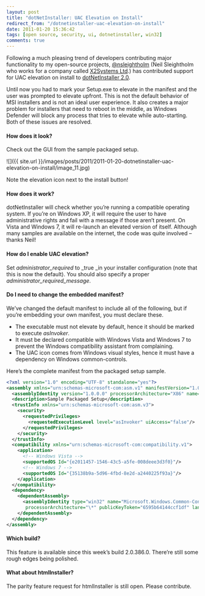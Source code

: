 ```yaml
---
layout: post
title: "dotNetInstaller: UAC Elevation on Install"
redirect_from: "/dotnetinstaller-uac-elevation-on-install"
date: 2011-01-20 15:36:42
tags: [open source, security, ui, dotnetinstaller, win32]
comments: true
---
```

Following a much pleasing trend of developers contributing major functionality to my open-source projects, [@nsleightholm](http://www.codeplex.com/site/users/view/nsleightholm) (Neil Sleightholm who works for a company called [X2Systems Ltd](http://www.x2systems.com).) has contributed support for UAC elevation on install to [dotNetInstaller 2.0](https://github.com/dblock/dotnetinstaller).

Until now you had to mark your Setup.exe to elevate in the manifest and the user was prompted to elevate upfront. This is not the default behavior of MSI installers and is not an ideal user experience. It also creates a major problem for installers that need to reboot in the middle, as Windows Defender will block any process that tries to elevate while auto-starting. Both of these issues are resolved.

#### How does it look?

Check out the GUI from the sample packaged setup.

![]({{ site.url }}/images/posts/2011/2011-01-20-dotnetinstaller-uac-elevation-on-install/image_11.jpg)

Note the elevation icon next to the install button!

#### How does it work?

dotNetInstaller will check whether you’re running a compatible operating system. If you’re on Windows XP, it will require the user to have administrative rights and fail with a message if those aren’t present. On Vista and Windows 7, it will re-launch an elevated version of itself. Although many samples are available on the internet, the code was quite involved – thanks Neil!

#### How do I enable UAC elevation?

Set _administrator_required_ to _true _in your installer configuration (note that this is now the default). You should also specify a proper _administrator_required_message_.

#### Do I need to change the embedded manifest?

We’ve changed the default manifest to include all of the following, but if you’re embedding your own manifest, you must declare these.

- The executable must not elevate by default, hence it should be marked to execute _asInvoker_.
- It must be declared compatible with Windows Vista and Windows 7 to prevent the Windows compatibility assistant from complaining.
- The UAC icon comes from Windows visual styles, hence it must have a dependency on Windows common-controls.

Here’s the complete manifest from the packaged setup sample.

```xml
<?xml version="1.0" encoding="UTF-8" standalone="yes"?>
<assembly xmlns="urn:schemas-microsoft-com:asm.v1" manifestVersion="1.0">
  <assemblyIdentity version="1.0.0.0" processorArchitecture="X86" name="Setup.exe" type="win32" />
  <description>Sample Packaged Setup</description>
  <trustInfo xmlns="urn:schemas-microsoft-com:asm.v3">
    <security>
      <requestedPrivileges>
        <requestedExecutionLevel level="asInvoker" uiAccess="false"/>
      </requestedPrivileges>
    </security>
  </trustInfo>
  <compatibility xmlns="urn:schemas-microsoft-com:compatibility.v1">
    <application>
      <!-- Windows Vista -->
      <supportedOS Id="{e2011457-1546-43c5-a5fe-008deee3d3f0}"/>
      <!-- Windows 7 -->
      <supportedOS Id="{35138b9a-5d96-4fbd-8e2d-a2440225f93a}"/>
    </application>
  </compatibility>
  <dependency>
    <dependentAssembly>
      <assemblyIdentity type="win32" name="Microsoft.Windows.Common-Controls" version="6.0.0.0"
       processorArchitecture="\*" publicKeyToken="6595b64144ccf1df" language="\*" />
    </dependentAssembly>
  </dependency>
</assembly>
```

#### Which build?

This feature is available since this week’s build 2.0.386.0. There’re still some rough edges being polished.

#### What about htmlInstaller?

The parity feature request for htmlInstaller is still open. Please contribute.
